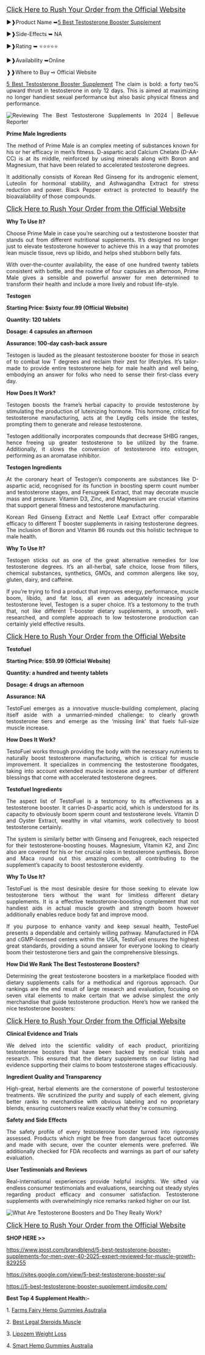 <p align="justify"><a href="https://www.jpost.com/brandblend/5-best-testosterone-booster-supplements-for-men-over-40-2025-expert-reviewed-for-muscle-growth-829255"><span style="font-size: large;"><span lang="en-US">Click Here to Rush Your Order from the Official Website</span></span></a></p>
<p align="justify">►❱<span lang="en-US">Product Name ➥</span><a href="https://www.jpost.com/brandblend/5-best-testosterone-booster-supplements-for-men-over-40-2025-expert-reviewed-for-muscle-growth-829255"><span lang="en-US">5 Best Testosterone Booster Supplement</span></a></p>
<p lang="en-US" align="justify">►❱Side-Effects ➥ NA</p>
<p lang="en-US" align="justify">►❱Rating ➥ ⭐⭐⭐⭐⭐</p>
<p lang="en-US" align="justify">►❱Availability ➥Online</p>
<p lang="en-US" align="justify">❱❱Where to Buy ➺ Official Website</p>
<p align="justify"><span lang="en-US"><a href="https://www.jpost.com/brandblend/5-best-testosterone-booster-supplements-for-men-over-40-2025-expert-reviewed-for-muscle-growth-829255">5 Best Testosterone Booster Supplement</a> </span>The claim is bold: a forty two% upward thrust in testosterone in only 12 days. This is aimed at maximizing no longer handiest sexual performance but also basic physical fitness and performance.</p>
<p align="justify"><img src="https://www.bellevuereporter.com/wp-content/uploads/2024/07/36956091_web1_M3-Best-Testosterone-Supplements-Teaser-copy.jpg" alt="Reviewing The Best Testosterone Supplements In 2024 | Bellevue Reporter" /></p>
<p align="justify"><strong>Prime Male Ingredients</strong></p>
<p align="justify">The method of Prime Male is an complex meeting of substances known for his or her efficacy in men&rsquo;s fitness. D-aspartic acid Calcium Chelate (D-AA-CC) is at its middle, reinforced by using minerals along with Boron and Magnesium, that have been related to accelerated testosterone degrees.</p>
<p align="justify">It additionally consists of Korean Red Ginseng for its androgenic element, Luteolin for hormonal stability, and Ashwagandha Extract for stress reduction and power. Black Pepper extract is protected to beautify the bioavailability of those compounds.</p>
<p align="justify"><a href="https://www.jpost.com/brandblend/5-best-testosterone-booster-supplements-for-men-over-40-2025-expert-reviewed-for-muscle-growth-829255"><span style="font-size: large;"><span lang="en-US">Click Here to Rush Your Order from the Official Website</span></span></a></p>
<p align="justify"><strong>Why To Use It?</strong></p>
<p align="justify">Choose Prime Male in case you&rsquo;re searching out a testosterone booster that stands out from different nutritional supplements. It&rsquo;s designed no longer just to elevate testosterone however to achieve this in a way that promotes lean muscle tissue, revs up libido, and helps shed stubborn belly fats.</p>
<p align="justify">With over-the-counter availability, the ease of one hundred twenty tablets consistent with bottle, and the routine of four capsules an afternoon, Prime Male gives a sensible and powerful answer for men determined to transform their health and include a more lively and robust life-style.</p>
<p align="justify"><strong>Testogen</strong></p>
<p align="justify"><strong>Starting Price: $sixty four.99 (Official Website)</strong></p>
<p align="justify"><strong>Quantity: 120 tablets</strong></p>
<p align="justify"><strong>Dosage: 4 capsules an afternoon</strong></p>
<p align="justify"><strong>Assurance: 100-day cash-back assure</strong></p>
<p align="justify">Testogen is lauded as the pleasant testosterone booster for those in search of to combat low T degrees and reclaim their zest for lifestyles. It&rsquo;s tailor-made to provide entire testosterone help for male health and well being, embodying an answer for folks who need to sense their first-class every day.</p>
<p align="justify"><strong>How Does It Work?</strong></p>
<p align="justify">Testogen boosts the frame&rsquo;s herbal capacity to provide testosterone by stimulating the production of luteinizing hormone. This hormone, critical for testosterone manufacturing, acts at the Leydig cells inside the testes, prompting them to generate and release testosterone.</p>
<p align="justify">Testogen additionally incorporates compounds that decrease SHBG ranges, hence freeing up greater testosterone to be utilized by the frame. Additionally, it slows the conversion of testosterone into estrogen, performing as an aromatase inhibitor.</p>
<p align="justify"><strong>Testogen Ingredients</strong></p>
<p align="justify">At the coronary heart of Testogen&rsquo;s components are substances like D-aspartic acid, recognised for its function in boosting sperm count number and testosterone stages, and Fenugreek Extract, that may decorate muscle mass and pressure. Vitamin D3, Zinc, and Magnesium are crucial vitamins that support general fitness and testosterone manufacturing.</p>
<p align="justify">Korean Red Ginseng Extract and Nettle Leaf Extract offer comparable efficacy to different T booster supplements in raising testosterone degrees. The inclusion of Boron and Vitamin B6 rounds out this holistic technique to male health.</p>
<p align="justify"><strong>Why To Use It?</strong></p>
<p align="justify">Testogen sticks out as one of the great alternative remedies for low testosterone degrees. It&rsquo;s an all-herbal, safe choice, loose from fillers, chemical substances, synthetics, GMOs, and common allergens like soy, gluten, dairy, and caffeine.</p>
<p align="justify">If you&rsquo;re trying to find a product that improves energy, performance, muscle boom, libido, and fat loss, all even as adequately increasing your testosterone level, Testogen is a super choice. It&rsquo;s a testomony to the truth that, not like different T-booster dietary supplements, a smooth, well-researched, and complete approach to low testosterone production can certainly yield effective results.</p>
<p align="justify"><a href="https://www.jpost.com/brandblend/5-best-testosterone-booster-supplements-for-men-over-40-2025-expert-reviewed-for-muscle-growth-829255"><span style="font-size: large;"><span lang="en-US">Click Here to Rush Your Order from the Official Website</span></span></a></p>
<p align="justify"><strong>Testofuel</strong></p>
<p align="justify"><strong>Starting Price: $59.99 (Official Website)</strong></p>
<p align="justify"><strong>Quantity: a hundred and twenty tablets</strong></p>
<p align="justify"><strong>Dosage: 4 drugs an afternoon</strong></p>
<p align="justify"><strong>Assurance: NA</strong></p>
<p align="justify">TestoFuel emerges as a innovative muscle-building complement, placing itself aside with a unmarried-minded challenge: to clearly growth testosterone tiers and emerge as the &lsquo;missing link&rsquo; that fuels full-size muscle increase.</p>
<p align="justify"><strong>How Does It Work?</strong></p>
<p align="justify">TestoFuel works through providing the body with the necessary nutrients to naturally boost testosterone manufacturing, which is critical for muscle improvement. It specializes in commencing the testosterone floodgates, taking into account extended muscle increase and a number of different blessings that come with accelerated testosterone degrees.</p>
<p align="justify"><strong>Testofuel Ingredients</strong></p>
<p align="justify">The aspect list of TestoFuel is a testomony to its effectiveness as a testosterone booster. It carries D-aspartic acid, which is understood for its capacity to obviously boom sperm count and testosterone levels. Vitamin D and Oyster Extract, wealthy in vital vitamins, work collectively to boost testosterone certainly.</p>
<p align="justify">The system is similarly better with Ginseng and Fenugreek, each respected for their testosterone-boosting houses. Magnesium, Vitamin K2, and Zinc also are covered for his or her crucial roles in testosterone synthesis. Boron and Maca round out this amazing combo, all contributing to the supplement&rsquo;s capacity to boost testosterone evidently.</p>
<p align="justify"><strong>Why To Use It?</strong></p>
<p align="justify">TestoFuel is the most desirable desire for those seeking to elevate low testosterone tiers without the want for limitless different dietary supplements. It is a effective testosterone-boosting complement that not handiest aids in actual muscle growth and strength boom however additionally enables reduce body fat and improve mood.</p>
<p align="justify">If you purpose to enhance vanity and keep sexual health, TestoFuel presents a dependable and certainly willing pathway. Manufactured in FDA and cGMP-licensed centers within the USA, TestoFuel ensures the highest great standards, providing a sound answer for everyone looking to clearly boom their testosterone tiers and gain the comprehensive blessings.</p>
<p align="justify"><strong>How Did We Rank The Best Testosterone Boosters?</strong></p>
<p align="justify">Determining the great testosterone boosters in a marketplace flooded with dietary supplements calls for a methodical and rigorous approach. Our rankings are the end result of large research and evaluation, focusing on seven vital elements to make certain that we advise simplest the only merchandise that guide testosterone production. Here&rsquo;s how we ranked the nice testosterone boosters:</p>
<p align="justify"><a href="https://www.jpost.com/brandblend/5-best-testosterone-booster-supplements-for-men-over-40-2025-expert-reviewed-for-muscle-growth-829255"><span style="font-size: large;"><span lang="en-US">Click Here to Rush Your Order from the Official Website</span></span></a></p>
<p align="justify"><strong>Clinical Evidence and Trials</strong></p>
<p align="justify">We delved into the scientific validity of each product, prioritizing testosterone boosters that have been backed by medical trials and research. This ensured that the dietary supplements on our listing had evidence supporting their claims to boom testosterone stages efficaciously.</p>
<p align="justify"><strong>Ingredient Quality and Transparency</strong></p>
<p align="justify">High-great, herbal elements are the cornerstone of powerful testosterone treatments. We scrutinized the purity and supply of each element, giving better ranks to merchandise with obvious labeling and no proprietary blends, ensuring customers realize exactly what they're consuming.</p>
<p align="justify"><strong>Safety and Side Effects</strong></p>
<p align="justify">The safety profile of every testosterone booster turned into rigorously assessed. Products which might be free from dangerous facet outcomes and made with secure, over the counter elements were preferred. We additionally checked for FDA recollects and warnings as part of our safety evaluation.</p>
<p align="justify"><strong>User Testimonials and Reviews</strong></p>
<p align="justify">Real-international experiences provide helpful insights. We sifted via endless consumer testimonials and evaluations, searching out steady styles regarding product efficacy and consumer satisfaction. Testosterone supplements with overwhelmingly nice remarks ranked higher on our list.</p>
<p align="justify"><img src="https://hips.hearstapps.com/hmg-prod/images/closeup-of-sporty-muscular-man-arms-showing-sports-royalty-free-image-1647427671.jpg" alt="What Are Testosterone Boosters and Do They Really Work?" /></p>
<p align="justify"><a href="https://www.jpost.com/brandblend/5-best-testosterone-booster-supplements-for-men-over-40-2025-expert-reviewed-for-muscle-growth-829255"><span style="font-size: large;"><span lang="en-US">Click Here to Rush Your Order from the Official Website</span></span></a></p>
<p lang="en-US" align="justify"><strong>SHOP HERE &gt;&gt; </strong></p>
<p align="justify"><a href="https://www.jpost.com/brandblend/5-best-testosterone-booster-supplements-for-men-over-40-2025-expert-reviewed-for-muscle-growth-829255">https://www.jpost.com/brandblend/5-best-testosterone-booster-supplements-for-men-over-40-2025-expert-reviewed-for-muscle-growth-829255</a></p>
<p align="justify"><a href="https://sites.google.com/view/5-best-testosterone-booster-su/">https://sites.google.com/view/5-best-testosterone-booster-su/</a></p>
<p align="justify"><a href="https://5-best-testosterone-booster-supplement.jimdosite.com/">https://5-best-testosterone-booster-supplement.jimdosite.com/</a></p>
<p align="justify"><strong><span lang="en-US">Best Top 4 Supplement Health:-</span></strong></p>
<p lang="en-US" align="justify">1. <a href="https://hempsmartcbdgummies.com/">Farms Fairy Hemp Gummies Asutralia</a></p>
<p lang="en-US" align="justify">2. <a href="https://lipozemweightloss.com/">Best Legal Steroids Muscle </a></p>
<p lang="en-US" align="justify">3. <a href="https://farmsfairyhempgummies.com.au/">Lipozem Weight Loss</a></p>
<p lang="en-US" align="justify">4. <a href="https://bestlegalsteroidsmuscle.com/">Smart Hemp Gummies Australia</a></p>
<p align="justify">&nbsp;</p>
